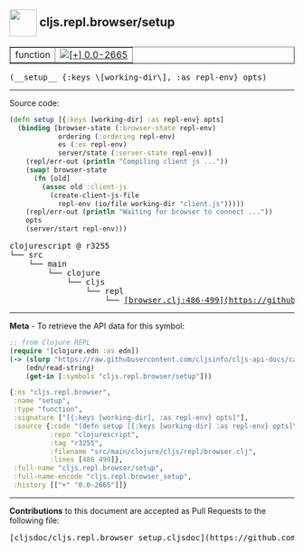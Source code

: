 ## <img width="48px" valign="middle" src="http://i.imgur.com/Hi20huC.png"> cljs.repl.browser/setup

 <table border="1">
<tr>

<td>function</td>
<td><a href="https://github.com/cljsinfo/cljs-api-docs/tree/0.0-2665"><img valign="middle" alt="[+] 0.0-2665" src="https://img.shields.io/badge/+-0.0--2665-lightgrey.svg"></a> </td>
</tr>
</table>

 <samp>
(__setup__ {:keys \[working-dir\], :as repl-env} opts)<br>
</samp>

---





Source code:

```clj
(defn setup [{:keys [working-dir] :as repl-env} opts]
  (binding [browser-state (:browser-state repl-env)
            ordering (:ordering repl-env)
            es (:es repl-env)
            server/state (:server-state repl-env)]
    (repl/err-out (println "Compiling client js ..."))
    (swap! browser-state
      (fn [old]
        (assoc old :client-js
          (create-client-js-file
            repl-env (io/file working-dir "client.js")))))
    (repl/err-out (println "Waiting for browser to connect ..."))
    opts
    (server/start repl-env)))
```

 <pre>
clojurescript @ r3255
└── src
    └── main
        └── clojure
            └── cljs
                └── repl
                    └── <ins>[browser.clj:486-499](https://github.com/clojure/clojurescript/blob/r3255/src/main/clojure/cljs/repl/browser.clj#L486-L499)</ins>
</pre>


---

__Meta__ - To retrieve the API data for this symbol:

```clj
;; from Clojure REPL
(require '[clojure.edn :as edn])
(-> (slurp "https://raw.githubusercontent.com/cljsinfo/cljs-api-docs/catalog/cljs-api.edn")
    (edn/read-string)
    (get-in [:symbols "cljs.repl.browser/setup"]))
```

```clj
{:ns "cljs.repl.browser",
 :name "setup",
 :type "function",
 :signature ["[{:keys [working-dir], :as repl-env} opts]"],
 :source {:code "(defn setup [{:keys [working-dir] :as repl-env} opts]\n  (binding [browser-state (:browser-state repl-env)\n            ordering (:ordering repl-env)\n            es (:es repl-env)\n            server/state (:server-state repl-env)]\n    (repl/err-out (println \"Compiling client js ...\"))\n    (swap! browser-state\n      (fn [old]\n        (assoc old :client-js\n          (create-client-js-file\n            repl-env (io/file working-dir \"client.js\")))))\n    (repl/err-out (println \"Waiting for browser to connect ...\"))\n    opts\n    (server/start repl-env)))",
          :repo "clojurescript",
          :tag "r3255",
          :filename "src/main/clojure/cljs/repl/browser.clj",
          :lines [486 499]},
 :full-name "cljs.repl.browser/setup",
 :full-name-encode "cljs.repl.browser_setup",
 :history [["+" "0.0-2665"]]}

```

---

__Contributions__ to this document are accepted as Pull Requests to the following file:

 <pre>
[cljsdoc/cljs.repl.browser_setup.cljsdoc](https://github.com/cljsinfo/cljs-api-docs/blob/master/cljsdoc/cljs.repl.browser_setup.cljsdoc)
</pre>


